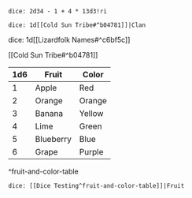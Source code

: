 `dice: 2d34 - 1 + 4 * 13d3!ri`

`dice: 1d[[Cold Sun Tribe#^b04781]]|Clan`

dice: 1d[[Lizardfolk Names#^c6bf5c]]

[[Cold Sun Tribe#^b04781]]


| 1d6 | Fruit     | Color  |
| --- | --------- | ------ |
| 1   | Apple     | Red    |
| 2   | Orange    | Orange |
| 3   | Banana    | Yellow |
| 4   | Lime      | Green  |
| 5   | Blueberry | Blue   |
| 6   | Grape     | Purple |
^fruit-and-color-table

`dice: [[Dice Testing^fruit-and-color-table]]|Fruit`
